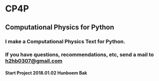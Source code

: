 ﻿# CP4P
## Computational Physics for Python

### I make a Computational Physics Text for Python.
### If you have questions, recommendations, etc, send a mail to h2hb0307@gmail.com

#### Start Project 2018.01.02 Hunboem Bak
